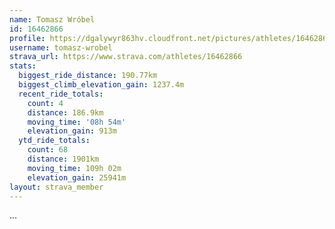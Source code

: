 ```yaml
---
name: Tomasz Wróbel
id: 16462866
profile: https://dgalywyr863hv.cloudfront.net/pictures/athletes/16462866/10169785/1/large.jpg
username: tomasz-wrobel
strava_url: https://www.strava.com/athletes/16462866
stats:
  biggest_ride_distance: 190.77km
  biggest_climb_elevation_gain: 1237.4m
  recent_ride_totals:
    count: 4
    distance: 186.9km
    moving_time: '08h 54m'
    elevation_gain: 913m
  ytd_ride_totals:
    count: 68
    distance: 1901km
    moving_time: 109h 02m
    elevation_gain: 25941m
layout: strava_member
--- 
```

...
